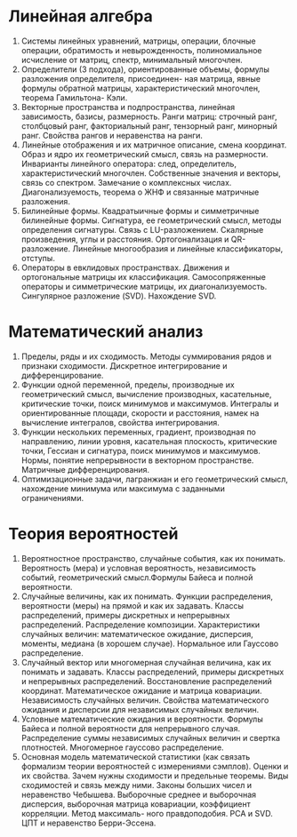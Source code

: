 
# Линейная алгебра

1. Системы линейных уравнений, матрицы, операции, блочные операции, обратимость и невырожденность, полиномиальное исчисление от матриц, спектр, минимальный многочлен.
2. Определители (3 подхода), ориентированные объемы, формулы разложения определителя, присоединен- ная матрица, явные формулы обратной матрицы, характеристический многочлен, теорема Гамильтона- Кэли.
3. Векторные пространства и подпространства, линейная зависимость, базисы, размерность. Ранги матриц: строчный ранг, столбцовый ранг, факториальный ранг, тензорный ранг, минорный ранг. Свойства рангов и неравенства на ранги.
4. Линейные отображения и их матричное описание, смена координат. Образ и ядро их геометрический смысл, связь на размерности. Инварианты линейного оператора: след, определитель, характеристический многочлен. Собственные значения и векторы, связь со спектром. Замечание о комплексных числах. Диагонализуемость, теорема о ЖНФ и связанные матричные разложения.
5. Билинейные формы. Квадратыичные формы и симметричные билинейные формы. Сигнатура, ее геометрический смысл, методы определения сигнатуры. Связь с LU-разложением. Скалярные произведения, углы и расстояния. Ортогонализация и QR-разложение. Линейные многообразия и линейные классификаторы, отступы.
6. Операторы в евклидовых пространствах. Движения и ортогональные матрицы их классификация. Самосопряженные операторы и симметрические матрицы, их диагонализуемость. Сингулярное разложение (SVD). Нахождение SVD.

# Математический анализ

1. Пределы, ряды и их сходимость. Методы суммирования рядов и признаки сходимости. Дискретное интегрирование и дифференцирование.
2. Функции одной переменной, пределы, производные их геометрический смысл, вычисление производных, касательные, критические точки, поиск минимумов и максимумов. Интегралы и ориентированные площади, скорости и расстояния, намек на вычисление интегралов, свойства интегрирования.
3. Функции нескольких переменных, градиент, производная по направлению, линии уровня, касательная плоскость, критические точки, Гессиан и сигнатура, поиск минимумов и максимумов. Нормы, понятие непрерывности в векторном пространстве. Матричные дифференцирования.
4. Оптимизационные задачи, лагранжиан и его геометрический смысл, нахождение минимума или максимума с заданными ограничениями.

# Теория вероятностей

1. Вероятностное пространство, случайные события, как их понимать. Вероятность (мера) и условная вероятность, независимость событий, геометрический смысл.Формулы Байеса и полной вероятности.
2. Случайные величины, как их понимать. Функции распределения, вероятности (меры) на прямой и как их задавать. Классы распределений, примеры дискретных и непрерывных распределений. Распределение композиции. Характеристики случайных величин: математическое ожидание, дисперсия, моменты, медиана (в хорошем случае). Нормальное или Гауссово распределение.
3. Случайный вектор или многомерная случайная величина, как их понимать и задавать. Классы распределений, примеры дискретных и непрерывных распределений. Восстановление распределений координат. Математическое ожидание и матрица ковариации. Независимость случайных величин. Свойства математического ожидания и дисперсии для независимых случайных величин.
4. Условные математические ожидания и вероятности. Формулы Байеса и полной вероятности для непрерывного случая. Распределение суммы независимых случайных величин и свертка плотностей. Многомерное гауссово распределение.
5. Основная модель математической статистики (как связать формализм теории вероятностей с измерениями сэмплов). Оценки и их свойства. Зачем нужны сходимости и предельные теоремы. Виды сходимостей и связь между ними. Законы больших чисел и неравенство Чебышева. Выборочные среднее и выборочная дисперсия, выборочная матрица ковариации, коэффициент корреляции. Метод максималь- ного правдоподобия. PCA и SVD. ЦПТ и неравенство Берри-Эссена.

